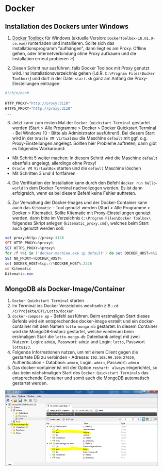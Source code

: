 # Docker 
## Installation des Dockers unter Windows

1. [Docker Toolbox](https://github.com/docker/toolbox/releases)  für Windows (aktuelle Version: `DockerToolbox-18.01.0-ce.exe`) runterladen und installieren. Sollte sich das Installationsprogramm "aufhängen", dann liegt es am Proxy. Oflline gehen, oder Internetverbindung ohne Proxy aufbauen und die Installation erneut probieren :-)

2. Diesen Schritt nur ausführen, falls Docker Toolbox mit Proxy genutzt wird. Ins Installationsverzeichnis gehen (i.d.R. `C:\Program Files\Docker Toolbox\`) und dort in der Datei `start.sh` ganz am Anfang die Proxy-Einstellungen eintragen:
```powershell
#!/bin/bash

HTTP_PROXY="http://proxy:3128"
HTTPS_PROXY="http://proxy:3128"
...

```
3. Jetzt kann zum ersten Mal der `Docker Quickstart Terminal` gestartet werden (Start > Alle Programme > Docker > Docker Quickstart Terminal - Bei Windows 10 - Bitte als Administrator ausführen!). Bei diesem Start wird in der `Oracle VM VirtualBox` die Maschine `default` mit ggf. o.g. Proxy-Einstellungen angelegt. Sollten hier Probleme auftreten, dann gibt es folgendes Workaround:
 - Mit Schritt 5 weiter machen: In diesem Schritt wird die Maschine `default` ebenfalls angelegt, allerdings ohne Proxy!
 - `Oracle VM VirtualBox` starten und die `default` Maschine löschen
 - Mit Schritten 3 und 4 fortfahren

4. Die Verifikation der Installation kann durch den Befehl `docker run hello-world` in dem Docker Terminal nachvollzogen werden. Es ist dann erfolgreich, wenn es bei diesem Befehl keine Fehler auftreten.

5. Zur Verwaltung der Docker-Images und der Docker-Container kann auch das `Kitematic` - Tool genutzt werden (Start > Alle Programme > Docker > Kitematic). Sollte Kitematic mit Proxy-Einstellungen genutzt werden, dann bitte im Verzeichnis `C:\Program Files\Docker Toolbox\` folgendes Skript anlegen (`kitematic_proxy.cmd`), welches beim Start auch genutzt werden soll:       

```powershell
set proxy=http://proxy:3128
SET HTTP_PROXY=%proxy%
SET HTTPS_PROXY=%proxy%
for /f %%i in ('docker-machine.exe ip default') do set DOCKER_HOST=%%i
SET NO_PROXY=%DOCKER_HOST%
set DOCKER_HOST=tcp://%DOCKER_HOST%:2376
cd Kitematic
Kitematic.exe
```

## MongoDB als Docker-Image/Container
1. `Docker Quickstart Terminal` starten
2. Im Terminal ins Docker Verzeichnis wechseln z.B.: `cd /c/Projekte/DTC/Lotto/docker`
3. `docker-compose up` - Befehl ausführen. Beim erstmaligen Start dieses Befehls wird ein entsprechendes docker-image erstellt und ein docker-container mit dem Namen `lotto-mongo-db` gestartet. In diesem Container wird die MongoDB-Instanz gestartet, welche wiederum beim erstmaligen Start die `lotto-mongo-db` Datenbank anlegt mit zwei Nutzern: Login: `admin`, Passwort: `admin` und Login: `lotto`, Passwort `lotto123`.
4. Folgende Informationen nutzen, um mit einem Client gegen die gestartete DB zu verbinden - Adresse: `192.168.99.100:27020`, Authentication - Database: `admin`, Login: `admin`, Passwort: `admin`
5. Das docker-container ist mit der Option `restart: always` eingerichtet, so das beim nächstmaligen Start des `Docker Quickstart Terminals` das entsprechende Container und somit auch die MongoDB automatisch gestartet werden.

![MongoDB](../doc/mongodb.png "MongoDB")


